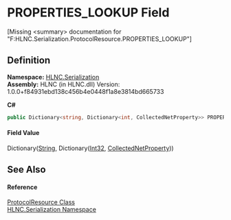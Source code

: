 # PROPERTIES_LOOKUP Field


\[Missing &lt;summary&gt; documentation for "F:HLNC.Serialization.ProtocolResource.PROPERTIES_LOOKUP"\]



## Definition
**Namespace:** <a href="N_HLNC_Serialization">HLNC.Serialization</a>  
**Assembly:** HLNC (in HLNC.dll) Version: 1.0.0+f84931ebd138c456b4e0448f1a8e3814bd665733

**C#**
``` C#
public Dictionary<string, Dictionary<int, CollectedNetProperty>> PROPERTIES_LOOKUP
```



#### Field Value
Dictionary(<a href="https://learn.microsoft.com/dotnet/api/system.string" target="_blank" rel="noopener noreferrer">String</a>, Dictionary(<a href="https://learn.microsoft.com/dotnet/api/system.int32" target="_blank" rel="noopener noreferrer">Int32</a>, <a href="T_HLNC_Serialization_CollectedNetProperty">CollectedNetProperty</a>))

## See Also


#### Reference
<a href="T_HLNC_Serialization_ProtocolResource">ProtocolResource Class</a>  
<a href="N_HLNC_Serialization">HLNC.Serialization Namespace</a>  
